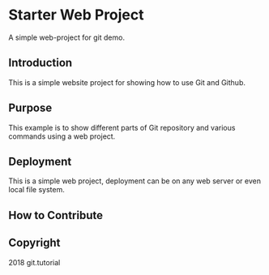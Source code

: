 # Starter Web Project
A simple web-project for git demo.

## Introduction
This is a simple website project for showing how to use Git and Github.

## Purpose
This example is to show different parts of Git repository and various commands using a web project.

## Deployment
This is a simple web project, deployment can be on any web server or even local file system.

## How to Contribute

## Copyright
2018 git.tutorial
